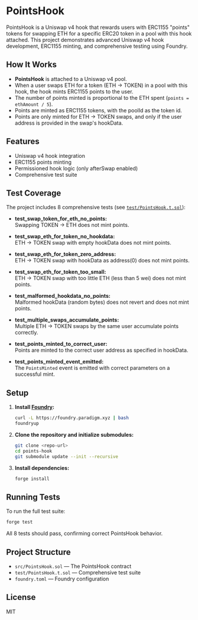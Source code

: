 # PointsHook

PointsHook is a Uniswap v4 hook that rewards users with ERC1155 "points" tokens for swapping ETH for a specific ERC20 token in a pool with this hook attached. This project demonstrates advanced Uniswap v4 hook development, ERC1155 minting, and comprehensive testing using Foundry.

## How It Works

- **PointsHook** is attached to a Uniswap v4 pool.
- When a user swaps ETH for a token (ETH → TOKEN) in a pool with this hook, the hook mints ERC1155 points to the user.
- The number of points minted is proportional to the ETH spent (`points = ethAmount / 5`).
- Points are minted as ERC1155 tokens, with the poolId as the token id.
- Points are only minted for ETH → TOKEN swaps, and only if the user address is provided in the swap's hookData.

## Features

- Uniswap v4 hook integration
- ERC1155 points minting
- Permissioned hook logic (only afterSwap enabled)
- Comprehensive test suite

## Test Coverage

The project includes 8 comprehensive tests (see [`test/PointsHook.t.sol`](test/PointsHook.t.sol)):

- **test_swap_token_for_eth_no_points:**  
  Swapping TOKEN → ETH does not mint points.

- **test_swap_eth_for_token_no_hookdata:**  
  ETH → TOKEN swap with empty hookData does not mint points.

- **test_swap_eth_for_token_zero_address:**  
  ETH → TOKEN swap with hookData as address(0) does not mint points.

- **test_swap_eth_for_token_too_small:**  
  ETH → TOKEN swap with too little ETH (less than 5 wei) does not mint points.

- **test_malformed_hookdata_no_points:**  
  Malformed hookData (random bytes) does not revert and does not mint points.

- **test_multiple_swaps_accumulate_points:**  
  Multiple ETH → TOKEN swaps by the same user accumulate points correctly.

- **test_points_minted_to_correct_user:**  
  Points are minted to the correct user address as specified in hookData.

- **test_points_minted_event_emitted:**  
  The `PointsMinted` event is emitted with correct parameters on a successful mint.

## Setup

1. **Install [Foundry](https://book.getfoundry.sh/getting-started/installation):**
   ```sh
   curl -L https://foundry.paradigm.xyz | bash
   foundryup
   ```

2. **Clone the repository and initialize submodules:**
   ```sh
   git clone <repo-url>
   cd points-hook
   git submodule update --init --recursive
   ```

3. **Install dependencies:**
   ```sh
   forge install
   ```

## Running Tests

To run the full test suite:

```sh
forge test
```

All 8 tests should pass, confirming correct PointsHook behavior.

## Project Structure

- `src/PointsHook.sol` — The PointsHook contract
- `test/PointsHook.t.sol` — Comprehensive test suite
- `foundry.toml` — Foundry configuration

## License

MIT
